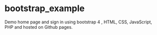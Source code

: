 # bootstrap_example
Demo home page and sign in using bootstrap 4 , HTML, CSS, JavaScript, PHP and hosted on Github pages.
